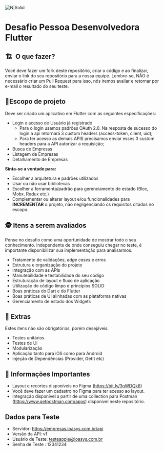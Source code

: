 ![N|Solid](logo_ioasys.png)

# Desafio Pessoa Desenvolvedora Flutter

## 🏗  O que fazer?
Você deve fazer um fork deste repositório, criar o código e ao finalizar, enviar o link do seu repositório para a nossa equipe. Lembre-se, NÃO é necessário criar um Pull Request para isso, nós iremos avaliar e retornar por e-mail o resultado do seu teste.

## 📱Escopo de projeto
Deve ser criado um aplicativo em Flutter com as seguintes especificações:

* Login e acesso de Usuário já registrado
    * Para o login usamos padrões OAuth 2.0. Na resposta de sucesso do login a api retornará 3 custom headers (access-token, client, uid);
    * Para ter acesso as demais APIS precisamos enviar esses 3 custom headers para a API autorizar a requisição;
* Busca de Empresas
* Listagem de Empresas
* Detalhamento de Empresas

**Sinta-se a vontade para:**

* Escolher a arquitetura e padrões utilizados
* Usar ou não usar bibliotecas
* Escolher a ferramenta/padrão para gerenciamento de estado (Bloc, Mobx, Redux etc.)
* Complementar ou alterar layout e/ou funcionalidades para **INCREMENTAR** o projeto, não negligenciando os requisitos citados no escopo.

## 🕵 Itens a serem avaliados
Pense no desafio como uma oportunidade de mostrar todo o seu conhecimento. Independente de onde conseguiu chegar no teste, é importante disponibilizar sua implementação para analisarmos.

* Tratamento de validações, *edge cases* e erros 
* Estrutura e organização do projeto
* Integração com as APIs
* Manutebilidade e testabilidade do seu código
* Estruturação de layout e fluxo de aplicação
* Utilização de código limpo e princípios SOLID
* Boas práticas do Dart e do Flutter
* Boas práticas de UI alinhadas com as plataforma nativas
* Gerenciamento de estado dos Widgets


## 🎁 Extras
Estes itens não são obrigatórios, porém desejáveis.

* Testes unitários
* Testes de UI
* Modularização
* Aplicação tanto para iOS como para Android
* Injeção de Dependências (Provider, GetIt etc)


## 🚨 Informações Importantes
* Layout e recortes disponíveis no Figma (https://bit.ly/3qWDQk8)
* Você deve fazer um cadastro no Figma para ter acesso ao layout.
* Integração disponível a partir de uma collection para Postman (https://www.getpostman.com/apps) disponível neste repositório.

## Dados para Teste
* Servidor: https://empresas.ioasys.com.br/api
* Versão da API: v1
* Usuário de Teste: testeapple@ioasys.com.br
* Senha de Teste : 12341234
